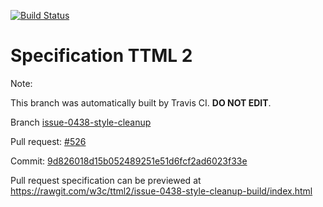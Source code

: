 [![Build Status](https://travis-ci.org/w3c/ttml2.svg?branch=issue-0438-style-cleanup)](https://travis-ci.org/w3c/ttml2)


# Specification TTML 2


Note:


This branch was automatically built by Travis CI. <b>DO NOT EDIT</b>.


 Branch [issue-0438-style-cleanup](https://github.com/w3c/ttml2/tree/issue-0438-style-cleanup)


 Pull request: [#526](https://github.com/w3c/ttml2/pull/526)


 Commit: [9d826018d15b052489251e51d6fcf2ad6023f33e](https://github.com/w3c/ttml2/commit/9d826018d15b052489251e51d6fcf2ad6023f33e)

Pull request specification can be previewed at https://rawgit.com/w3c/ttml2/issue-0438-style-cleanup-build/index.html



